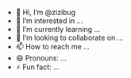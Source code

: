 - 👋 Hi, I’m @zizibug
- 👀 I’m interested in ...
- 🌱 I’m currently learning ...
- 💞️ I’m looking to collaborate on ...
- 📫 How to reach me ...
- 😄 Pronouns: ...
- ⚡ Fun fact: ...

<!---
zizibug/zizibug is a ✨ special ✨ repository because its `README.md` (this file) appears on your GitHub profile.
You can click the Preview link to take a look at your changes.
--->
